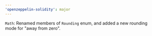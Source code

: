 ```yaml
---
'openzeppelin-solidity': major
---
```


`Math`: Renamed members of `Rounding` enum, and added a new rounding mode for "away from zero".
